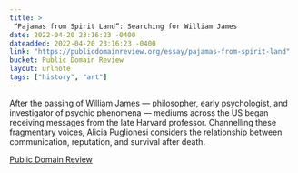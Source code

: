 ```yaml
---
title: > 
 “Pajamas from Spirit Land”: Searching for William James
date: 2022-04-20 23:16:23 -0400
dateadded: 2022-04-20 23:16:23 -0400
link: "https://publicdomainreview.org/essay/pajamas-from-spirit-land"
bucket: Public Domain Review
layout: urlnote
tags: ["history", "art"]
--- 
```

After the passing of William James — philosopher, early psychologist, and investigator of psychic phenomena — mediums across the US began receiving messages from the late Harvard professor. Channelling these fragmentary voices, Alicia Puglionesi considers the relationship between communication, reputation, and survival after death. 
 <!-- end excerpt --> 
<div class='bucket'><a class='internal-link' href='/buckets/public-domain-review'>Public Domain Review</a></div> 
